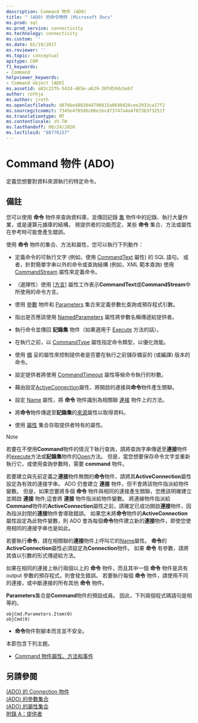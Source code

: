 ```yaml
---
description: Command 物件 (ADO)
title: " (ADO) 的命令物件 |Microsoft Docs"
ms.prod: sql
ms.prod_service: connectivity
ms.technology: connectivity
ms.custom: ''
ms.date: 01/19/2017
ms.reviewer: ''
ms.topic: conceptual
apitype: COM
f1_keywords:
- Command
helpviewer_keywords:
- Command object [ADO]
ms.assetid: a02c22fb-542d-465e-a629-30fd59dcbebf
author: rothja
ms.author: jroth
ms.openlocfilehash: d876be4883844790815a0640d26cee2933ca17f2
ms.sourcegitcommit: 7345e4f05d6c06e1bcd73747a4a47873b3f3251f
ms.translationtype: MT
ms.contentlocale: zh-TW
ms.lasthandoff: 08/24/2020
ms.locfileid: "88776157"
---
```

# <a name="command-object-ado"></a>Command 物件 (ADO)
定義您想要對資料來源執行的特定命令。  
  
## <a name="remarks"></a>備註  
 您可以使用 **命令** 物件來查詢資料庫，並傳回記錄 [集](./recordset-object-ado.md) 物件中的記錄、執行大量作業，或是運算元據庫的結構。 視提供者的功能而定，某些 **命令** 集合、方法或屬性在參考時可能會產生錯誤。  
  
 使用 **命令** 物件的集合、方法和屬性，您可以執行下列動作：  
  
-   定義命令的可執行文字 (例如，使用 [CommandText](./commandtext-property-ado.md) 屬性) 的 SQL 語句。 或者，針對簡單字串以外的命令或查詢結構 (例如，XML 範本查詢) 使用 [CommandStream](./commandstream-property-ado.md) 屬性來定義命令。  
  
-   （選擇性）使用 [[方言](./dialect-property.md)] 屬性工作表示**CommandText**或**CommandStream**中所使用的命令方言。  
  
-   使用 [參數](./parameter-object.md) 物件和 [Parameters](./parameters-collection-ado.md) 集合來定義參數化查詢或預存程式引數。  
  
-   指出是否應該使用 [NamedParameters](./namedparameters-property-ado.md) 屬性將參數名稱傳遞給提供者。  
  
-   執行命令並傳回 **記錄集** 物件（如果適用于 [Execute](./execute-method-ado-command.md) 方法的話）。  
  
-   在執行之前，以 [CommandType](./commandtype-property-ado.md) 屬性指定命令類型，以優化效能。  
  
-   使用 [備](./prepared-property-ado.md) 妥的屬性來控制提供者是否要在執行之前儲存備妥的 (或編譯) 版本的命令。  
  
-   設定提供者將使用 [CommandTimeout](./commandtimeout-property-ado.md) 屬性等候命令執行的秒數。  
  
-   藉由設定[ActiveConnection](./activeconnection-property-ado.md)屬性，將開啟的連接與**命令**物件產生關聯。  
  
-   設定 [Name](./name-property-ado.md) 屬性，將 **命令** 物件識別為相關聯 [連接](./connection-object-ado.md) 物件上的方法。  
  
-   將**命令**物件傳遞至**記錄集**的[來源](./source-property-ado-recordset.md)屬性以取得資料。  
  
-   使用 [屬性](./properties-collection-ado.md) 集合存取提供者特有的屬性。  
  
> [!NOTE]
>  若要在不使用**Command**物件的情況下執行查詢，請將查詢字串傳遞至**連接**物件的[execute](./execute-method-ado-connection.md)方法或**記錄集**物件的[Open](./open-method-ado-recordset.md)方法。 但是，當您想要保存命令文字並重新執行它，或使用查詢參數時，需要 **command** 物件。  
  
 若要建立與先前定義之**連接**物件無關的**命令**物件，請將其**ActiveConnection**屬性設定為有效的連接字串。 ADO 仍會建立 **連接** 物件，但不會將該物件指派給物件變數。 但是，如果您要將多個 **命令** 物件與相同的連接產生關聯，您應該明確建立並開啟 **連接** 物件;這會將 **連接** 物件指派給物件變數。 將連線物件指派給**Command**物件的**ActiveConnection**屬性之前，請確定已成功開啟**連接**物件，因為指派封閉的**連接**物件會導致錯誤。 如果您未將**命令**物件的**ActiveConnection**屬性設定為此物件變數，則 ADO 會為每個**命令**物件建立新的**連接**物件，即使您使用相同的連接字串也是如此。  
  
 若要執行**命令**，請在相關聯的**連接**物件上呼叫它的[Name](./name-property-ado.md)屬性。 **命令**的**ActiveConnection**屬性必須設定為**Connection**物件。 如果 **命令** 有參數，請將其值以引數的形式傳遞給方法。  
  
 如果在相同的連接上執行兩個以上的 **命令** 物件，而且其中一個 **命令** 物件是具有 output 參數的預存程式，則會發生錯誤。 若要執行每個 **命令** 物件，請使用不同的連接，或中斷連接的所有其他 **命令** 物件。  
  
 **Parameters**集合是**Command**物件的預設成員。 因此，下列兩個程式碼語句是相等的。  
  
```  
objCmd.Parameters.Item(0)  
objCmd(0)  
```  
  
-   **命令**物件對腳本而言並不安全。  
  
 本節包含下列主題。  
  
-   [Command 物件屬性、方法和事件](./command-object-properties-methods-and-events.md)  
  
## <a name="see-also"></a>另請參閱  
 [ (ADO) 的 Connection 物件 ](./connection-object-ado.md)   
 [ (ADO) 的參數集合 ](./parameters-collection-ado.md)   
 [ (ADO) 的屬性集合 ](./properties-collection-ado.md)   
 [附錄 A：提供者](../../guide/appendixes/appendix-a-providers.md)